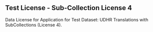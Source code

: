 ## Test License - Sub-Collection License 4

Data License for Application for Test Dataset: UDHR Translations with SubCollections (License 4).
